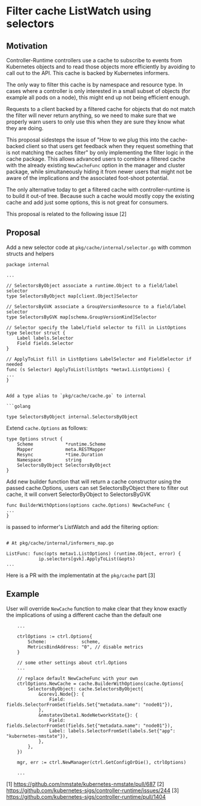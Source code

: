 Filter cache ListWatch using selectors
===================
## Motivation

Controller-Runtime controllers use a cache to subscribe to events from
Kubernetes objects and to read those objects more efficiently by avoiding
to call out to the API. This cache is backed by Kubernetes informers.

The only way to filter this cache is by namespace and resource type.
In cases where a controller is only interested in a small subset of objects
(for example all pods on a node), this might end up not being efficient enough.

Requests to a client backed by a filtered cache for objects that do not match
the filter will never return anything, so we need to make sure that we properly
warn users to only use this when they are sure they know what they are doing.

This proposal sidesteps the issue of "How to we plug this into the cache-backed
client so that users get feedback when they request something that is
not matching the caches filter" by only implementing the filter logic in the
cache package. This allows advanced users to combine a filtered cache with the
already existing `NewCacheFunc` option in the manager and cluster package,
while simultaneously hiding it from newer users that might not be aware of the
implications and the associated foot-shoot potential.

The only alternative today to get a filtered cache with controller-runtime is
to build it out-of tree. Because such a cache would mostly copy the existing
cache and add just some options, this is not great for consumers.

This proposal is related to the following issue [2]

## Proposal

Add a new selector code at `pkg/cache/internal/selector.go` with common structs
and helpers
```golang
package internal

...

// SelectorsByObject associate a runtime.Object to a field/label selector
type SelectorsByObject map[client.Object]Selector

// SelectorsByGVK associate a GroupVersionResource to a field/label selector
type SelectorsByGVK map[schema.GroupVersionKind]Selector

// Selector specify the label/field selector to fill in ListOptions
type Selector struct {
	Label labels.Selector
	Field fields.Selector
}

// ApplyToList fill in ListOptions LabelSelector and FieldSelector if needed
func (s Selector) ApplyToList(listOpts *metav1.ListOptions) {
...
}


Add a type alias to `pkg/cache/cache.go` to internal

```golang

type SelectorsByObject internal.SelectorsByObject

```

Extend `cache.Options` as follows:

```golang
type Options struct {
	Scheme            *runtime.Scheme
	Mapper            meta.RESTMapper
	Resync            *time.Duration
	Namespace         string
	SelectorsByObject SelectorsByObject
}
```

Add new builder function that will return a cache constructor using the passed
cache.Options, users can set SelectorsByObject there to filter out cache, it
will convert SelectorByObject to SelectorsByGVK


```golang
func BuilderWithOptions(options cache.Options) NewCacheFunc {
...
}
```

is passed to informer's ListWatch and add the filtering option:

```golang

# At pkg/cache/internal/informers_map.go

ListFunc: func(opts metav1.ListOptions) (runtime.Object, error) {
            ip.selectors[gvk].ApplyToList(&opts)
...
```

Here is a PR with the implementatin at the `pkg/cache` part [3]

## Example

User will override `NewCache` function to make clear that they know exactly the
implications of using a different cache than the default one

```golang
    ...

    ctrlOptions := ctrl.Options{
        Scheme:             scheme,
        MetricsBindAddress: "0", // disable metrics
    }

    // some other settings about ctrl.Options
    ...

    // replace default NewCacheFunc with your own
    ctrlOptions.NewCache = cache.BuilderWithOptions(cache.Options{
        SelectorsByObject: cache.SelectorsByObject{
            &corev1.Node{}: {
                Field: fields.SelectorFromSet(fields.Set{"metadata.name": "node01"}),
            },
            &nmstatev1beta1.NodeNetworkState{}: {
                Field: fields.SelectorFromSet(fields.Set{"metadata.name": "node01"}),
                Label: labels.SelectorFromSet(labels.Set{"app": "kubernetes-nmstate"}),
            },
        },
    })

    mgr, err := ctrl.NewManager(ctrl.GetConfigOrDie(), ctrlOptions)

    ...
```


[1] https://github.com/nmstate/kubernetes-nmstate/pull/687
[2] https://github.com/kubernetes-sigs/controller-runtime/issues/244
[3] https://github.com/kubernetes-sigs/controller-runtime/pull/1404
